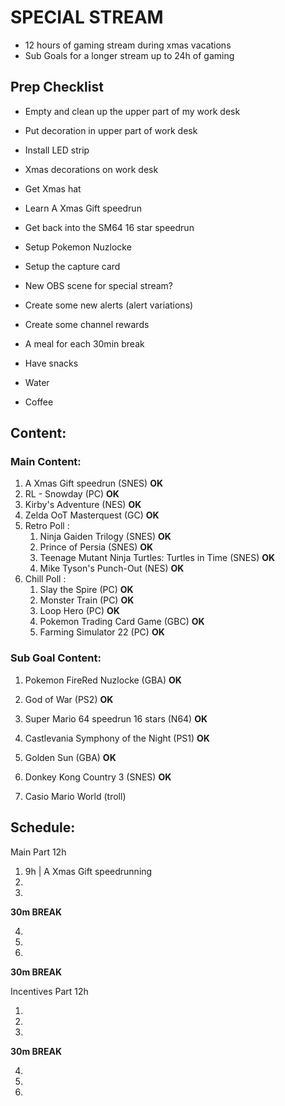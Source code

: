 # SPECIAL STREAM

- 12 hours of gaming stream during xmas vacations
- Sub Goals for a longer stream up to 24h of gaming

## Prep Checklist

- Empty and clean up the upper part of my work desk
- Put decoration in upper part of work desk
- Install LED strip
- Xmas decorations on work desk
- Get Xmas hat

- Learn A Xmas Gift speedrun
- Get back into the SM64 16 star speedrun
- Setup Pokemon Nuzlocke
- Setup the capture card

- New OBS scene for special stream?
- Create some new alerts (alert variations)
- Create some channel rewards

- A meal for each 30min break
- Have snacks
- Water
- Coffee

## Content:

### Main Content:

1. A Xmas Gift speedrun (SNES) **OK**
2. RL - Snowday (PC) **OK**
3. Kirby's Adventure (NES) **OK**
4. Zelda OoT Masterquest (GC) **OK**
5. Retro Poll : 
    1. Ninja Gaiden Trilogy (SNES) **OK**
    2. Prince of Persia (SNES) **OK**
    3. Teenage Mutant Ninja Turtles: Turtles in Time (SNES) **OK**
    4. Mike Tyson's Punch-Out (NES) **OK**
6. Chill Poll :
    1. Slay the Spire (PC) **OK**
    2. Monster Train (PC) **OK**
    3. Loop Hero (PC) **OK**
    4. Pokemon Trading Card Game (GBC) **OK**
    5. Farming Simulator 22 (PC) **OK**

### Sub Goal Content:

1. Pokemon FireRed Nuzlocke (GBA) **OK**
2. God of War (PS2) **OK**
3. Super Mario 64 speedrun 16 stars (N64) **OK**
4. Castlevania Symphony of the Night (PS1) **OK**
5. Golden Sun (GBA) **OK**
6. Donkey Kong Country 3 (SNES) **OK**

7. Casio Mario World (troll)

## Schedule:

Main Part 12h

1. 9h  | A Xmas Gift speedrunning
2. 
3. 

**30m BREAK**

4. 
5. 
6. 

**30m BREAK**

Incentives Part 12h

1. 
2. 
3. 

**30m BREAK**

4. 
5. 
6. 